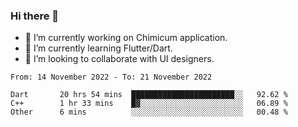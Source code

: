 ### Hi there 👋

<!--
**devcat37/devcat37** is a ✨ _special_ ✨ repository because its `README.md` (this file) appears on your GitHub profile.-->


- 🔭 I’m currently working on Chimicum application.
- 🌱 I’m currently learning Flutter/Dart.
- 👯 I’m looking to collaborate with UI designers.
<!-- - 🤔 I’m looking for help with ... -->

<!--START_SECTION:waka-->

```text
From: 14 November 2022 - To: 21 November 2022

Dart       20 hrs 54 mins  ███████████████████████░░   92.62 %
C++        1 hr 33 mins    █▓░░░░░░░░░░░░░░░░░░░░░░░   06.89 %
Other      6 mins          ░░░░░░░░░░░░░░░░░░░░░░░░░   00.48 %
```

<!--END_SECTION:waka-->
